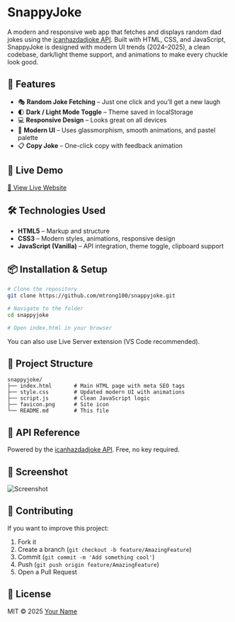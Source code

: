 # SnappyJoke

A modern and responsive web app that fetches and displays random dad jokes using the [icanhazdadjoke API](https://icanhazdadjoke.com/). Built with HTML, CSS, and JavaScript, SnappyJoke is designed with modern UI trends (2024–2025), a clean codebase, dark/light theme support, and animations to make every chuckle look good.

## 🎯 Features

- 🎭 **Random Joke Fetching** – Just one click and you’ll get a new laugh
- 🌓 **Dark / Light Mode Toggle** – Theme saved in localStorage
- 💻 **Responsive Design** – Looks great on all devices
- 🎨 **Modern UI** – Uses glassmorphism, smooth animations, and pastel palette
- 📋 **Copy Joke** – One-click copy with feedback animation

## 🚀 Live Demo

[🔗 View Live Website](https://your-demo-link-here.com)

## 🛠️ Technologies Used

- **HTML5** – Markup and structure
- **CSS3** – Modern styles, animations, responsive design
- **JavaScript (Vanilla)** – API integration, theme toggle, clipboard support

## 📦 Installation & Setup

```bash
# Clone the repository
git clone https://github.com/mtrong100/snappyjoke.git

# Navigate to the folder
cd snappyjoke

# Open index.html in your browser
```

You can also use Live Server extension (VS Code recommended).

## 📁 Project Structure

```
snappyjoke/
├── index.html       # Main HTML page with meta SEO tags
├── style.css        # Updated modern UI with animations
├── script.js        # Clean JavaScript logic
├── favicon.png      # Site icon
└── README.md        # This file
```

## 🔗 API Reference

Powered by the [icanhazdadjoke API](https://icanhazdadjoke.com/api). Free, no key required.

## 📸 Screenshot

![Screenshot](./assets/demo.png) <!-- Add real screenshot later -->

## 🤝 Contributing

If you want to improve this project:

1. Fork it
2. Create a branch (`git checkout -b feature/AmazingFeature`)
3. Commit (`git commit -m 'Add something cool'`)
4. Push (`git push origin feature/AmazingFeature`)
5. Open a Pull Request

## 📄 License

MIT © 2025 [Your Name](https://github.com/yourusername)
